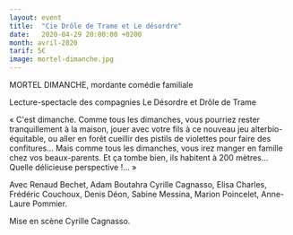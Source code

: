 ```yaml
---
layout: event
title:  "Cie Drôle de Trame et Le désordre"
date:   2020-04-29 20:00:00 +0200
month: avril-2020
tarif: 5€
image: mortel-dimanche.jpg
---
```


MORTEL DIMANCHE, mordante comédie familiale

Lecture-spectacle des compagnies Le Désordre et Drôle de Trame

« C'est dimanche. Comme tous les dimanches, vous pourriez rester tranquillement à la maison, jouer avec votre fils à ce nouveau jeu alterbio-équitable, ou aller en forêt cueillir des pistils de violettes pour faire des confitures... Mais comme tous les dimanches, vous irez manger en famille chez vos beaux-parents. Et ça tombe bien, ils habitent à 200 mètres... Quelle délicieuse perspective !... »

Avec Renaud Bechet, Adam Boutahra Cyrille Cagnasso, Elisa Charles, Frédéric Couchoux, Denis Déon, Sabine Messina, Marion Poincelet, Anne-Laure Pommier.

Mise en scène Cyrille Cagnasso.